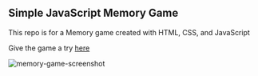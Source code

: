 ## Simple JavaScript Memory Game

This repo is for a Memory game created with HTML, CSS, and JavaScript

Give the game a try [here](https://itsgregt.github.io/Memory-Game/)

![memory-game-screenshot](https://user-images.githubusercontent.com/7076394/27511845-11c0d874-58f4-11e7-8b68-4f66859f1e6a.jpg)
